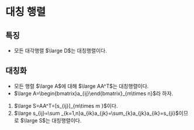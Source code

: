 # 대칭 행렬
## 특징
* 모든 대각행렬 $\large D$는 대칭행렬이다.
## 대칭화
* 모든 행렬 $\large A$에 대해 $\large AA^T$는 대칭행렬이다.
* $\large A=\begin{bmatrix}a_{ij}\end{bmatrix}_{m\times n}$라 하자.
1) $\large S=AA^T=[s_{ij}]_{m\times m }$이다.
2) $\large s_{ij}=\sum _{k=1,n}a_{ik}a_{jk}=\sum_{k}a_{jk}a_{ik}=s_{ji}$이므로 $\large S$는 대칭행렬이다.